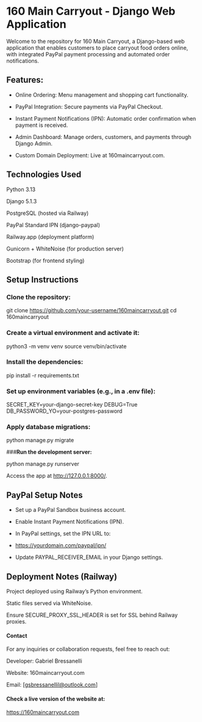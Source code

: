 # **160 Main Carryout - Django Web Application**

Welcome to the repository for 160 Main Carryout, a Django-based web application that enables customers to place carryout food orders online, with integrated PayPal payment processing and automated order notifications.

## **Features:**

- Online Ordering: Menu management and shopping cart functionality.

- PayPal Integration: Secure payments via PayPal Checkout.

- Instant Payment Notifications (IPN): Automatic order confirmation when payment is received.

- Admin Dashboard: Manage orders, customers, and payments through Django Admin.

- Custom Domain Deployment: Live at 160maincarryout.com.

## **Technologies Used**

Python 3.13

Django 5.1.3

PostgreSQL (hosted via Railway)

PayPal Standard IPN (django-paypal)

Railway.app (deployment platform)

Gunicorn + WhiteNoise (for production server)

Bootstrap (for frontend styling)


## **Setup Instructions**

### **Clone the repository:**

git clone https://github.com/your-username/160maincarryout.git
cd 160maincarryout

### **Create a virtual environment and activate it:**

python3 -m venv venv
source venv/bin/activate

### **Install the dependencies:**

pip install -r requirements.txt

### **Set up environment variables (e.g., in a .env file):**

SECRET_KEY=your-django-secret-key
DEBUG=True
DB_PASSWORD_YO=your-postgres-password

### **Apply database migrations:**

python manage.py migrate

###**Run the development server:**

python manage.py runserver

Access the app at http://127.0.0.1:8000/.

## **PayPal Setup Notes**

- Set up a PayPal Sandbox business account.

- Enable Instant Payment Notifications (IPN).

- In PayPal settings, set the IPN URL to:

- https://yourdomain.com/paypal/ipn/

- Update PAYPAL_RECEIVER_EMAIL in your Django settings.

## **Deployment Notes (Railway)**

Project deployed using Railway’s Python environment.

Static files served via WhiteNoise.

Ensure SECURE_PROXY_SSL_HEADER is set for SSL behind Railway proxies.

#### **Contact**

For any inquiries or collaboration requests, feel free to reach out:

Developer: Gabriel Bressanelli

Website: 160maincarryout.com

Email: [gsbressanellil@outlook.com]

#### **Check a live version of the website at:**
https://160maincarryout.com
